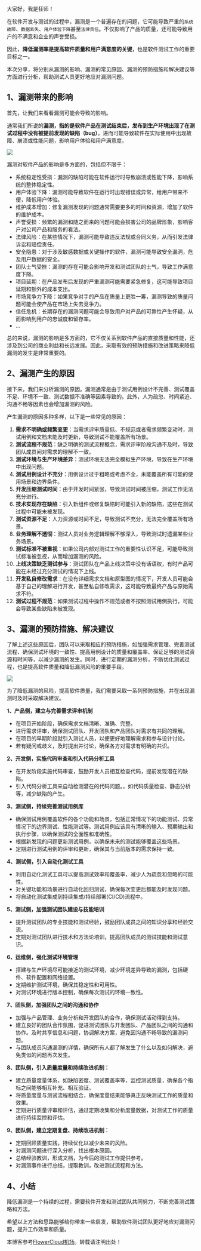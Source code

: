 
大家好，我是狂师！


在软件开发与测试的过程中，漏测是一个普遍存在的问题，它可能导致严重的`系统故障`、`数据丢失`、`用户体验下降`甚至`法律责任`。不仅影响了产品的质量，还可能导致用户的不满意和企业的声誉受损。


因此，**降低漏测率是提高软件质量和用户满意度的关键**，也是软件测试工作的重要目标之一。


本次分享，将分别从漏测的影响、漏测的常见原因、漏测的预防措施和解决建议等方面进行分析，帮助测试人员更好地应对漏测问题。


## 1、漏测带来的影响


首先，让我们来看看漏测可能会导致的影响。


通常我们所说的**漏测，指的是软件产品在测试结束后，发布到生产环境出现了在测试过程中没有被提前发现的缺陷（bug）**，进而可能导致软件在实际使用中出现故障、崩溃或性能问题，影响用户体验和用户满意度。


![](https://files.mdnice.com/user/3808/5bbd48ae-c145-4298-98e6-bba87e7ab555.png)


漏测对软件产品的影响是多方面的，包括但不限于：


* 系统稳定性受损：漏测的缺陷可能在软件运行时导致崩溃或性能下降，影响系统的整体稳定性。
* 用户体验下降：漏测可能导致软件在运行时出现错误或异常，给用户带来不便，降低用户体验。
* 维护成本增加：修复漏测发现的问题通常需要更多的时间和资源，增加了软件的维护成本。
* 声誉受损：频繁的漏测和随之而来的问题可能会损害公司的品牌形象，影响客户对公司产品和服务的看法。
* 法律风险：在某些情况下，漏测可能导致违反法规或合同义务，从而引发法律诉讼和赔偿责任。
* 安全隐患：对于涉及敏感数据或关键操作的软件，漏测可能导致安全漏洞，危及用户数据的安全。
* 团队士气受挫：漏测的存在可能会影响开发和测试团队的士气，导致工作满意度下降。
* 项目延期：在产品发布后发现的严重漏测可能需要紧急修复，这可能导致项目延期和额外的成本支出。
* 市场竞争力下降：如果竞争对手的产品在质量上更胜一筹，漏测导致的质量问题可能会使产品在市场上失去竞争力。
* 信任危机：长期存在的漏测问题可能会导致用户对产品的可靠性产生怀疑，从而影响到用户的忠诚度和留存率。
* ...


总的来说，漏测的影响是多方面的，它不仅关系到软件产品的直接质量和性能，还涉及到公司的商业利益和长远发展。因此，采取有效的预防措施和改进策略来降低漏测的发生是非常重要的。


## 2、漏测产生的原因


接下来，我们来分析漏测的原因。漏测通常是由于测试用例设计不完善、测试覆盖不足、环境不一致、测试数据不准确等因素导致的。此外，人为疏忽、时间紧迫、沟通不畅等因素也会增加漏测的风险。


产生漏测的原因多种多样，以下是一些常见的原因：


1. **需求不明确或频繁变更**：当需求评审质量低、不规范或者需求频繁变动时，测试用例和文档未能及时更新，导致测试不能覆盖所有场景。
2. **测试流程不规范**：缺乏明确的测试流程概念，需求评审阶段沟通不及时，导致团队成员间对需求的理解不一致。
3. **测试环境与生产环境差异**：测试环境无法完全模拟生产环境，导致在生产环境中出现问题。
4. **测试用例设计不充分**：用例设计过于粗略或考虑不全，未能覆盖所有可能的使用场景和边界条件。
5. **开发压缩测试时间**：由于开发时间紧张，导致测试时间被压缩，测试工作无法充分进行。
6. **技术实现存在缺陷**：引入新组件或修复缺陷时可能引入新的缺陷，这些在测试过程中可能未被发现。
7. **测试资源不足**：人力资源或时间不足，导致测试不充分，无法完全覆盖所有场景。
8. **业务理解不透彻**：测试人员对业务逻辑理解不够深入，导致测试时遗漏某些业务场景。
9. **测试标准不被重视**：如果公司内部对测试工作的重要性认识不足，可能导致测试标准被忽视，从而增加漏测的风险。
10. **上线决策缺乏测试参与**：测试团队在产品上线决策中没有话语权，有时产品可能在未经过充分测试的情况下上线。
11. **开发私自修改需求**：在没有详细需求文档和原型图的情况下，开发人员可能会基于自己的理解进行开发，甚至私自修改需求，这可能导致最终产品与原始需求不符。
12. **测试过程不规范**：如果测试过程中操作不规范或者不按照测试用例执行，可能会导致某些缺陷未被发现。


## 3、漏测的预防措施、解决建议


了解上述这些原因后，团队可以采取相应的预防措施，如加强需求管理、完善测试流程、确保测试环境的一致性、提高用例设计的质量和覆盖率、保证足够的测试资源和时间等，以减少漏测的发生。同时，进行定期的漏测分析，不断优化测试过程，也是提高软件质量和降低漏测风险的重要手段。


![](https://files.mdnice.com/user/3808/684c7ac3-bf64-45d3-ae29-158b5c654a47.png)


为了降低漏测的风险，提高软件质量，我们需要采取一系列预防措施，并在出现漏测时及时采取解决建议。


**1、产品侧，建立与完善需求评审机制**


* 在项目开始阶段，确保需求文档清晰、准确、完整。
* 进行需求评审，确保测试团队、开发团队和产品团队对需求有共同的理解。
* 在项目的早期阶段就引入测试人员，以便更好地理解需求和参与设计讨论。
* 若有疑问或歧义，及时提出并讨论，确保各方对需求有明确的共识。


**2、开发侧，实施代码审查和引入代码分析工具**


* 在开发阶段实施代码审查，鼓励开发人员相互检查代码，提前发现潜在的缺陷。
* 引入代码分析工具来自动检测潜在的代码问题。，如代码质量检查、静态分析等，减少缺陷的产生。


**3、测试侧，持续完善测试用例库**


* 确保测试用例覆盖软件的各个功能和场景，包括正常情况下的功能测试、异常情况下的边界测试、性能测试等。测试用例应该具有清晰的输入、预期输出和执行步骤，以确保测试的全面性和准确性。
* 根据新发现的问题更新测试用例，以确保未来的测试能够覆盖这些场景。
* 定期进行测试用例的评审和更新，确保其与当前版本的需求保持一致。


**4、测试侧，引入自动化测试工具**


* 利用自动化测试工具可以提高测试效率和覆盖率，减少人为疏忽和忽略的可能性。
* 对关键功能和场景进行自动化回归测试，确保每次变更后都能及时发现问题。
* 将自动化测试集成到持续集成/持续部署(CI/CD)流程中。


**5、测试侧，加强测试团队建设与技能培训**


* 提升测试团队的专业技能和测试经验，鼓励团队成员之间的知识分享和经验交流。
* 定期对测试团队进行技术和方法论培训，提高团队成员的测试技能和测试意识。


**6、运维侧，强化测试环境管理**


* 搭建与生产环境尽可能接近的测试环境，减少环境差异导致的漏测，包括硬件、软件配置和网络设置。
* 定期维护测试环境，确保其稳定性和可用性。
* 对测试环境进行版本控制，确保每次测试的环境一致性。


**7、团队侧，加强团队之间的沟通和协作**


* 加强与产品管理、业务分析和开发团队的合作，确保测试活动得到支持。
* 建立良好的团队合作氛围，促进测试团队与开发团队、产品团队之间的沟通和协作。及时共享信息和问题，协调解决方案，避免因沟通不畅导致的漏测问题。
* 与团队成员沟通漏测的详情，确保所有人都了解发生了什么以及如何解决，避免类似的问题再次发生。


**8、团队侧，引入质量度量和持续改进机制：**


* 建立质量度量体系，如缺陷密度、测试覆盖率等，监控测试质量，确保各个指标之间能够相互补充、相互验证。
* 将质量度量与测试流程相结合，确保度量结果能够真正反映测试工作的质量和效果。
* 定期进行质量评审和评估，通过定期收集和分析度量数据，对测试工作的质量进行持续监控和评估。


**9、团队侧，建立定期复盘、持续改进机制：**


* 定期回顾质量实践，持续优化以减少未来的风险。
* 对漏测问题进行深入分析，找出根本原因。
* 总结经验教训，形成文档，为今后的测试工作提供参考。
* 对漏测事件进行总结，提取教训，改进测试流程和方法。


## 4、小结


降低漏测是一个持续的过程，需要软件开发和测试团队共同努力，不断完善测试策略和方法。


希望以上方法和思路能够给你带来一些启发，帮助软件测试团队更好地应对漏测问题，提升工作效率和质量。


 本博客参考[FlowerCloud机场](https://yunbeijia.com)。转载请注明出处！

